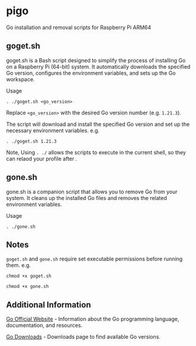 # pigo

Go installation and removal scripts for Raspberry Pi ARM64

## goget.sh

goget.sh is a Bash script designed to simplify the process of installing Go on a Raspberry Pi (64-bit) system. It automatically downloads the specified Go version, configures the environment variables, and sets up the Go workspace.

Usage

```
. ./goget.sh <go_version>
```

Replace `<go_version>` with the desired Go version number (e.g. `1.21.3`).

The script will download and install the specified Go version and set up the necessary environment variables. e.g.

```
. ./goget.sh 1.21.3
```

Note, Using `. ./` allows the scripts to execute in the current shell, so they can relaod your profile after .

## gone.sh

gone.sh is a companion script that allows you to remove Go from your system. It cleans up the installed Go files and removes the related environment variables.

Usage

```
. ./gone.sh
```

## Notes 

`goget.sh` and `gone.sh` require set executable permissions before running them. e.g. 

```chmod +x goget.sh```

```chmod +x gone.sh```

## Additional Information

[Go Official Website](https://go.dev/) - Information about the Go programming language, documentation, and resources.

[Go Downloads](https://go.dev/) - Downloads page to find available Go versions.
